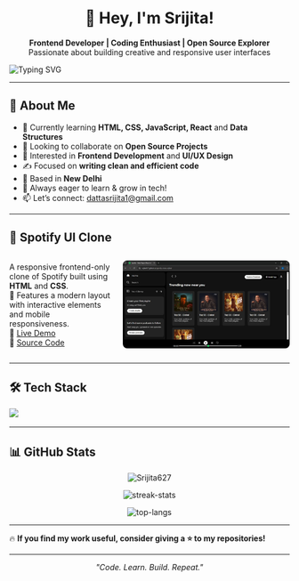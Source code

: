 <h1 align="center">🚀 Hey, I'm Srijita!</h1>

<p align="center">
  <b>Frontend Developer | Coding Enthusiast | Open Source Explorer</b><br>
  Passionate about building creative and responsive user interfaces
</p>

![Typing SVG](https://readme-typing-svg.herokuapp.com?font=Fira+Code&weight=600&size=22&pause=1000&color=FF9100&width=700&lines=Aspiring+Frontend+Developer;Building+interactive+UIs+with+HTML+%26+CSS;Exploring+the+world+of+Web+Development;Open+to+learning+and+collaborating)

---

## 🧠 About Me

- 🌱 Currently learning <b>HTML, CSS, JavaScript, React</b> and <b>Data Structures</b>  
- 🤝 Looking to collaborate on <b>Open Source Projects</b>  
- 🧠 Interested in <b>Frontend Development</b> and <b>UI/UX Design</b>  
- ✍️ Focused on <b>writing clean and efficient code</b>  
- 📍 Based in <b>New Delhi</b>  
- 🚀 Always eager to learn & grow in tech!  
- 📫 Let’s connect: [dattasrijita1@gmail.com](mailto:dattasrijita627@gmail.com)

---

## 🎵 Spotify UI Clone

<div style="display: flex; align-items: center; justify-content: space-between;">

<div>

A responsive frontend-only clone of Spotify built using **HTML** and **CSS**.  
🧩 Features a modern layout with interactive elements and mobile responsiveness.  
🔗 [Live Demo](https://srijita627.github.io/spotify-clone-srijita/)  
🔗 [Source Code](https://github.com/Srijita627/spotify-clone-srijita)

</div>

<img src="spotify-clone-preview.jpg" alt="Spotify Clone Preview" width="300" style="border-radius: 8px; margin-left: 20px;" />

</div>


---

## 🛠 Tech Stack

<p align="left">
  <img src="https://skillicons.dev/icons?i=html,css,js,react,tailwind,git,github,vscode&theme=light" />
</p>

---

## 📊 GitHub Stats

<p align="center">
  <img src="https://github-readme-stats.vercel.app/api?username=Srijita627&show_icons=true&locale=en&theme=radical" alt="Srijita627" />
</p>

<p align="center">
  <img src="https://github-readme-streak-stats.herokuapp.com/?user=Srijita627&theme=radical" alt="streak-stats" />
</p>

<p align="center">
  <img src="https://github-readme-stats.vercel.app/api/top-langs?username=Srijita627&layout=compact&theme=radical" alt="top-langs" />
</p>

---

🔥 **If you find my work useful, consider giving a ⭐ to my repositories!** 

---

<p align="center"><i>"Code. Learn. Build. Repeat."</i></p>
